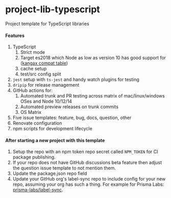 # project-lib-typescript

Project template for TypeScript libraries

#### Features

1. TypeScript
   1. Strict mode
   1. Target es2018 which Node as low as version 10 has good support for ([kangax compat table](https://node.green/#ES2018))
   1. cache setup
   1. test/src config split
1. `jest` setup with `ts-jest` and handy watch plugins for testing
1. `dripip` for release management
1. GitHub actions for:
   1. Automated trunk and PR testing across matrix of mac/linux/windows OSes and Node 10/12/14
   1. Automated preview releases on trunk commits
   1. OS Matrix
1. Five issue templates: feature, bug, docs, question, other
1. Renovate configuration
1. npm scripts for development lifecycle

#### After starting a new project with this template

1. Setup the repo with an npm token repo secret called `NPM_TOKEN` for CI package publishing.
1. If your repo does not have GitHub discussions beta feature then adjust the question issue template to not mention them.
1. Update the package.json repo field
1. Update your GitHub org's label-sync repo to include config for your new repo, assuming your org has such a thing. For example for Prisma Labs: [prisma-labs/label-sync](https://github.com/prisma-labs/prisma-labs-labelsync).
